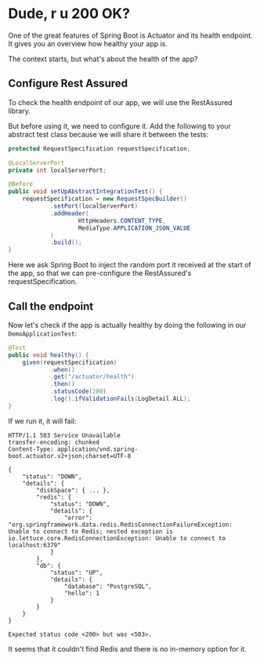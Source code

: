 # Dude, r u 200 OK?

One of the great features of Spring Boot is Actuator and its health endpoint. It gives you an overview how healthy your app is.

The context starts, but what's about the health of the app?

## Configure Rest Assured
To check the health endpoint of our app, we will use the RestAssured library.

But before using it, we need to configure it. Add the following to your abstract test class because we will share it between the tests:
```java
protected RequestSpecification requestSpecification;

@LocalServerPort
private int localServerPort;

@Before
public void setUpAbstractIntegrationTest() {
    requestSpecification = new RequestSpecBuilder()
            .setPort(localServerPort)
            .addHeader(
                    HttpHeaders.CONTENT_TYPE,
                    MediaType.APPLICATION_JSON_VALUE
            )
            .build();
}
```

Here we ask Spring Boot to inject the random port it received at the start of the app, so that we can pre-configure the RestAssured's requestSpecification.

## Call the endpoint
Now let's check if the app is actually healthy by doing the following in our `DemoApplicationTest`:
```java
@Test
public void healthy() {
    given(requestSpecification)
            .when()
            .get("/actuator/health")
            .then()
            .statusCode(200)
            .log().ifValidationFails(LogDetail.ALL);
}
```

If we run it, it will fail:
```
HTTP/1.1 503 Service Unavailable
transfer-encoding: chunked
Content-Type: application/vnd.spring-boot.actuator.v2+json;charset=UTF-8

{
    "status": "DOWN",
    "details": {
        "diskSpace": { ... },
        "redis": {
            "status": "DOWN",
            "details": {
                "error": "org.springframework.data.redis.RedisConnectionFailureException: Unable to connect to Redis; nested exception is io.lettuce.core.RedisConnectionException: Unable to connect to localhost:6379"
            }
        },
        "db": {
            "status": "UP",
            "details": {
                "database": "PostgreSQL",
                "hello": 1
            }
        }
    }
}

Expected status code <200> but was <503>.
```

It seems that it couldn't find Redis and there is no in-memory option for it.
